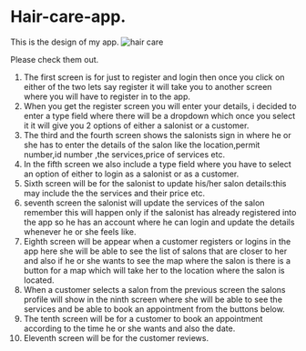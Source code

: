 # Hair-care-app.
This is the design of my app.
![hair care](https://user-images.githubusercontent.com/35096854/46621061-246fac80-cb2f-11e8-9b93-17a41bb95600.jpg)

Please check them out.

<ol>
	<li>The first screen is for just to register and login then once you click on either of the two lets say register it will take you to another screen where you will have to register in to the app. </li>
	<li>When you get the register screen you will enter your details, i decided to enter a type field where there will be a dropdown which once you select it it will give you 2 options of either a salonist or a customer.</li>
	<li>The third  and the fourth screen shows the salonists sign in where he or she has to enter the details of the salon like the location,permit number,id number ,the services,price of services  etc.</li>
	<li>In the fifth screen we also include a type field where you have to select an option of either to login as a salonist or as a customer.</li>
	<li>Sixth screen will be for the salonist to update his/her  salon details:this may include the  the services and their price etc. </li>
	<li>seventh screen the salonist will update the services of the salon remember this will happen only if the salonist has already registered into the app so he has an account where he can login and update the details whenever he or she feels like.</li>
	<li>Eighth screen will be appear  when a customer registers or logins in the app here she will be able to see the list of salons that are closer to her and also if he or she wants to see the map where the salon is there is a button for a map which will take her to the location where the salon is located.</li>
	<li>When a customer selects a salon from the previous screen the salons profile will show in the ninth screen where she will be able to see the services and be able to book an appointment from the buttons below.</li>
	<li>The tenth screen will be for a customer to book an appointment according to the time he or she wants and also the date.</li>
	<li>Eleventh screen will be for the customer reviews. </li>
</ol>